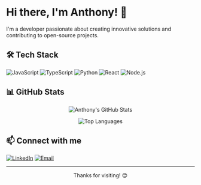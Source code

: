 # Hi there, I'm Anthony! 👋

I'm a developer passionate about creating innovative solutions and contributing to open-source projects.

## 🛠️ Tech Stack

![JavaScript](https://img.shields.io/badge/JavaScript-F7DF1E?style=for-the-badge&logo=javascript&logoColor=black)
![TypeScript](https://img.shields.io/badge/TypeScript-007ACC?style=for-the-badge&logo=typescript&logoColor=white)
![Python](https://img.shields.io/badge/Python-3776AB?style=for-the-badge&logo=python&logoColor=white)
![React](https://img.shields.io/badge/React-20232A?style=for-the-badge&logo=react&logoColor=61DAFB)
![Node.js](https://img.shields.io/badge/Node.js-43853D?style=for-the-badge&logo=node.js&logoColor=white)

## 📊 GitHub Stats

<div align="center">

![Anthony's GitHub Stats](https://github-readme-stats.vercel.app/api?username=AnthonyKodirekka&show_icons=true&theme=tokyonight&hide_border=true)

![Top Languages](https://github-readme-stats.vercel.app/api/top-langs/?username=AnthonyKodirekka&layout=compact&theme=tokyonight&hide_border=true)

</div>

## 📫 Connect with me

[![LinkedIn](https://img.shields.io/badge/LinkedIn-0077B5?style=for-the-badge&logo=linkedin&logoColor=white)](https://linkedin.com/in/anthonyakhil)
[![Email](https://img.shields.io/badge/Email-D14836?style=for-the-badge&logo=gmail&logoColor=white)](mailto:anthony@example.com)

---

<div align="center">

Thanks for visiting! 😊

</div>
